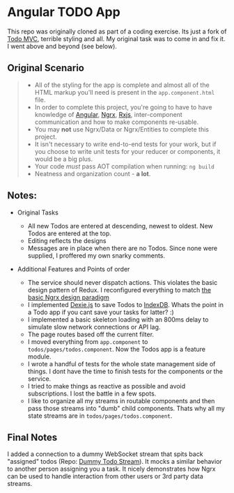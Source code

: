 # Angular TODO App
This repo was originally cloned as part of a coding exercise. Its just a fork of [Todo MVC](http://todomvc.com/), terrible styling and all. My original task was to come in and fix it. I went above and beyond (see below).

## Original Scenario
> - All of the styling for the app is complete and almost all of the HTML markup you'll need is present in the `app.component.html` file.
> - In order to complete this project, you're going to have to have knowledge of [Angular](https://angular.io), [Ngrx](https://ngrx.io/), [Rxjs](https://rxjs-dev.firebaseapp.com/), inter-component communication and how to make components re-usable.
> - You may **not** use Ngrx/Data or Ngrx/Entities to complete this project.
> - It isn't necessary to write end-to-end tests for your work, but if you choose to write unit tests for your reducer or components, it would be a big plus.
> - Your code *must* pass AOT compilation when running: `ng build`
> - Neatness and organization count - **a lot**.

## Notes:
- Original Tasks
  - All new Todos are entered at descending, newest to oldest. New Todos are entered at the top.
  - Editing reflects the designs
  - Messages are in place when there are no Todos. Since none were supplied, I proffered my own snarky comments.

- Additional Features and Points of order
  - The service should never dispatch actions. This violates the basic design pattern of Redux. I reconfigured everything to match [the basic Ngrx design paradigm](JDillon522/cors-anywhere)
  - I implemented [Dexie.js](https://dexie.org/) to save Todos to [IndexDB](https://developer.mozilla.org/en-US/docs/Web/API/IndexedDB_API). Whats the point in a Todo app if you cant save your tasks for latter? :)
  - I implemented a basic skeleton loading with an 800ms delay to simulate slow network connections or API lag.
  - The page routes based off the current filter.
  - I moved everything from `app.component` to `todos/pages/todos.component`. Now the Todos app is a feature module.
  - I wrote a handful of tests for the whole state management side of things. I dont have the time to finish tests for the components or the service.
  - I tried to make things as reactive as possible and avoid subscriptions. I lost the battle in a few spots.
  - I like to organize all my streams in routable components and then pass those streams into "dumb" child components. Thats why all my state streams are in `todos/pages/todos.component`.

## Final Notes
I added a connection to a dummy WebSocket stream that spits back "assigned" todos (Repo: [Dummy Todo Stream](https://github.com/JDillon522/dummy-todo-stream)). It mocks a similar behavior to another person assigning you a task. It nicely demonstrates how Ngrx can be used to handle interaction from other users or 3rd party data streams.
